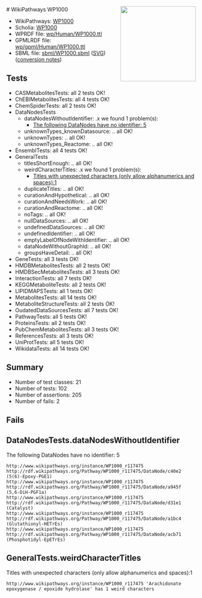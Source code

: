 <img style="float: right; width: 200px" src="../logo.png" />
# WikiPathways WP1000

* WikiPathways: [WP1000](https://identifiers.org/wikipathways:WP1000)
* Scholia: [WP1000](https://scholia.toolforge.org/wikipathways/WP1000)
* WPRDF file: [wp/Human/WP1000.ttl](../wp/Human/WP1000.ttl)
* GPMLRDF file: [wp/gpml/Human/WP1000.ttl](../wp/gpml/Human/WP1000.ttl)
* SBML file: [sbml/WP1000.sbml](../sbml/WP1000.sbml) ([SVG](../sbml/WP1000.svg)) ([conversion notes](../sbml/WP1000.txt))

## Tests
* CASMetabolitesTests: all 2 tests OK!
* ChEBIMetabolitesTests: all 4 tests OK!
* ChemSpiderTests: all 2 tests OK!
* DataNodesTests
    * dataNodesWithoutIdentifier: .x we found 1 problem(s):
        * [The following DataNodes have no identifier: 5](#d2d32fa4)
    * unknownTypes_knownDatasource: .. all OK!
    * unknownTypes: .. all OK!
    * unknownTypes_Reactome: .. all OK!
* EnsemblTests: all 4 tests OK!
* GeneralTests
    * titlesShortEnough: .. all OK!
    * weirdCharacterTitles: .x we found 1 problem(s):
        * [Titles with unexpected characters (only allow alphanumerics and spaces):1](#fda87b3f)
    * duplicateTitles: .. all OK!
    * curationAndHypothetical: .. all OK!
    * curationAndNeedsWork: .. all OK!
    * curationAndReactome: .. all OK!
    * noTags: .. all OK!
    * nullDataSources: .. all OK!
    * undefinedDataSources: .. all OK!
    * undefinedIdentifier: .. all OK!
    * emptyLabelOfNodeWithIdentifier: .. all OK!
    * dataNodeWithoutGraphId: .. all OK!
    * groupsHaveDetail: .. all OK!
* GeneTests: all 3 tests OK!
* HMDBMetabolitesTests: all 2 tests OK!
* HMDBSecMetabolitesTests: all 3 tests OK!
* InteractionTests: all 7 tests OK!
* KEGGMetaboliteTests: all 2 tests OK!
* LIPIDMAPSTests: all 1 tests OK!
* MetabolitesTests: all 14 tests OK!
* MetaboliteStructureTests: all 2 tests OK!
* OudatedDataSourcesTests: all 7 tests OK!
* PathwayTests: all 5 tests OK!
* ProteinsTests: all 2 tests OK!
* PubChemMetabolitesTests: all 3 tests OK!
* ReferencesTests: all 3 tests OK!
* UniProtTests: all 5 tests OK!
* WikidataTests: all 14 tests OK!


## Summary

* Number of test classes: 21
* Number of tests: 102
* Number of assertions: 205
* Number of fails: 2

## Fails

<a name="d2d32fa4" />

## DataNodesTests.dataNodesWithoutIdentifier

The following DataNodes have no identifier: 5
```
http://www.wikipathways.org/instance/WP1000_r117475 http://rdf.wikipathways.org/Pathway/WP1000_r117475/DataNode/c40e2 (5(6)-Epoxy-PGE1)
http://www.wikipathways.org/instance/WP1000_r117475 http://rdf.wikipathways.org/Pathway/WP1000_r117475/DataNode/a945f (5,6-DiH-PGF1a)
http://www.wikipathways.org/instance/WP1000_r117475 http://rdf.wikipathways.org/Pathway/WP1000_r117475/DataNode/d31e1 (Catalyst)
http://www.wikipathways.org/instance/WP1000_r117475 http://rdf.wikipathways.org/Pathway/WP1000_r117475/DataNode/a1bc4 (Glutathionyl-HETrEs)
http://www.wikipathways.org/instance/WP1000_r117475 http://rdf.wikipathways.org/Pathway/WP1000_r117475/DataNode/acb71 (Phosphotidyl-EpETrEs)
```

<a name="fda87b3f" />

## GeneralTests.weirdCharacterTitles

Titles with unexpected characters (only allow alphanumerics and spaces):1
```
http://www.wikipathways.org/instance/WP1000_r117475 'Arachidonate epoxygenase / epoxide hydrolase' has 1 weird characters
```

